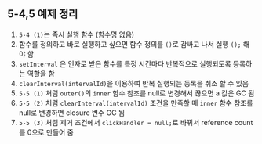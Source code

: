 ## 5-4,5 예제 정리

1. `5-4 (1)`는 즉시 실행 함수 (함수명 없음)
2. 함수를 정의하고 바로 실행하고 싶으면 함수 정의를 `()`로 감싸고 나서 실행 `();` 해야 함
3. `setInterval` 은 인자로 받은 함수를 특정 시간마다 반복적으로 실행되도록 등록하는 역할을 함 
4. `clearInterval(intervalId)`을 이용하여 반복 실행되는 등록을 취소 할 수 있음
5. `5-5 (1)` 처럼 `outer()`의 `inner` 함수 참조를 null로 변경해서 끊으면 a 값은 GC 됨
6. `5-5 (2)` 처럼 `clearInterval(intervalId)` 조건을 만족할 때 `inner` 함수 참조를 null로 변경하면 closure 변수 GC 됨
7. `5-5 (3)` 처럼 제거 조건에서 `clickHandler = null;`로 바꿔서 reference count를 0으로 만들어 줌


